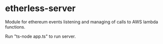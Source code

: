 # etherless-server

Module for ethereum events listening and managing of calls to AWS lambda functions.

Run "ts-node app.ts" to run server.